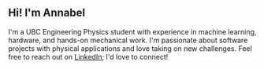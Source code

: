## Hi! I'm Annabel 

I'm a UBC Engineering Physics student with experience in machine learning, hardware, and hands-on mechanical work. 
I'm passionate about software projects with physical applications and love taking on new challenges. Feel free to reach out on [LinkedIn](https://www.linkedin.com/in/annabel-li-ubc/); I'd love to connect!  

<!--
**annabel-li/annabel-li** is a ✨ _special_ ✨ repository because its `README.md` (this file) appears on your GitHub profile.

Here are some ideas to get you started:

- 🔭 I’m currently working on ...
- 🌱 I’m currently learning ...
- 👯 I’m looking to collaborate on ...
- 🤔 I’m looking for help with ...
- 💬 Ask me about ...
- 📫 How to reach me: ...
- 😄 Pronouns: ...
- ⚡ Fun fact: ...
-->
